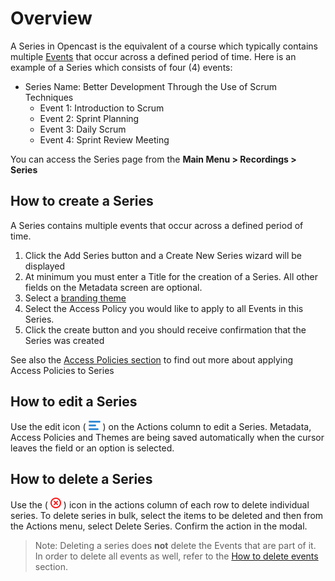 <!-- Hamburger Icon -->
[icon_hamburger]:data:image/png;base64,iVBORw0KGgoAAAANSUhEUgAAABMAAAAPCAYAAAAGRPQsAAAARklEQVQ4y2Ow6L3SCsQ/gfg/BRikv5WBCgbB8GcGKrnsF9hlIwSQEGY/CYYLiYH/mVouG1ExRqUwIxy7FGalz9RyGUbsAgCNXmeVduHT9gAAAABJRU5ErkJggg== "Edit Icon"

<!-- Delete icon -->
[icon_delete]:data:image/png;base64,iVBORw0KGgoAAAANSUhEUgAAABEAAAARCAYAAAA7bUf6AAABEklEQVR42q2Uuw4BURRFVYpLoSCYL2PQTTU0vsBXeY14TIyan/Ao6ChQcE6yJTs37phCsTLZ++x7cp+Te9TrNkWhL6yEi/DCdwW/aI+xG/jCUQe6QN13NRlQcCM0hRpqNegNZQZ2Ex+Fp9CF56KrOeTb6n324AQzUDMDAfJnoaRGD0ZCobUwFgx0QYiELWUSjOupiCCaFBjCWwoVIYaeUKYBL1Kxh6hSwAhz+DdqaCjjwT+ouEPkGMzgqjV8y1Y9j9pdxeHLTAqfJVCjRdpMIogGBaa0hLI2gB592ZOZ63R2aGSgDTY7dpzOf+6J0qIbG/5oENKN7aS9nQRr9nAKHnTiejtMK+MrbvO4tP9JnPV/8gansczJeXp0AgAAAABJRU5ErkJggg== "Delete icon"

# Overview

A Series in Opencast is the equivalent of a course which typically contains multiple [Events](events.md) that occur
across a defined period of time. Here is an example of a Series which consists of four (4) events:

* Series Name: Better Development Through the Use of Scrum Techniques
    * Event 1: Introduction to Scrum
    * Event 2: Sprint Planning
    * Event 3: Daily Scrum
    * Event 4: Sprint Review Meeting

You can access the Series page from the **Main Menu > Recordings > Series**

## How to create a Series
A Series contains multiple events that occur across a defined period of time.  

1. Click the Add Series button and a Create New Series wizard will be displayed
1. At minimum you must enter a Title for the creation of a Series. All other fields on the Metadata screen are optional.
1. Select  a [branding theme](themes.md)
1. Select the Access Policy you would like to apply to all Events in this Series.
1. Click the create button and you should receive confirmation that the Series was created

See also the [Access Policies section](accesspolicies.md#apply-access-policies-to-series) to find out more about
applying Access Policies to Series

## How to edit a Series
Use the edit icon ( ![icon_hamburger][] ) on the Actions column to edit a Series. Metadata, Access Policies and Themes
are being saved automatically when the cursor leaves the field or an option is selected.

## How to delete a Series
Use the ( ![icon_delete][] ) icon in the actions column of each row to delete individual series. To delete series in
bulk, select the items to be deleted and then from the Actions menu, select Delete Series. Confirm the action in the
modal.

>Note: Deleting a series does **not** delete the Events that are part of it. In order to delete all events as well,
>refer to the [How to delete events](events.md#how-to-delete-events) section.
